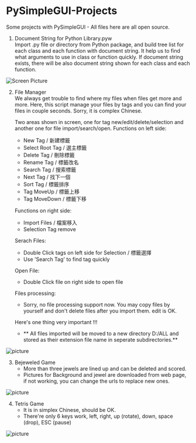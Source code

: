 # PySimpleGUI-Projects
Some projects with PySimpleGUI - All files here are all open source.

1. Document String for Python Library.pyw <br>
   Import .py file or directory from Python package, and build tree list for each class and each function with document string.
   It help us to find what arguments to use in class or function quickly.
   If document string exists, there will be also document string shown for each class and each function.
   
![Screen Picture](https://github.com/jason990420/PySimpleGUI-Projects/blob/master/pictures/Document%20String%20for%20Python%20Library.jpg)

2. File Manager<br>
   We always get trouble to find where my files when files get more and more.
   Here, this script manage your files by tags and you can find your files in couple seconds.
   Sorry, it is complex Chinese.
   
   Two areas shown in screen, one for tag new/edit/delete/selection and another one for file import/search/open.
   Functions on left side:
     - New Tag / 新建標籤
     - Select Root Tag / 選主標籤
     - Delete Tag / 刪除標籤
     - Rename Tag / 標籤改名
     - Search Tag / 搜索標籤
     - Next Tag / 找下一個
     - Sort Tag / 標籤排序
     - Tag MoveUp / 標籤上移
     - Tag MoveDown / 標籤下移
     
   Functions on right side:
     - Import Files / 檔案移入
     - Selection Tag remove
    
   Serach Files:
     - Double Click tags on left side for Selection / 標籤選擇
     - Use 'Search Tag' to find tag quickly
   
   Open File:
     - Double Click file on right side to open file
   
   Files processing:
     - Sorry, no file processing support now. You may copy files by yourself and don't delete files after you import them. edit is OK.
     
   Here's one thing very important !!!
     - ** All files imported will be moved to a new directory D:/ALL and stored as their extension file name in seperate subdirectories.**
     
![picture](https://github.com/jason990420/PySimpleGUI-Projects/blob/master/pictures/File_Manager.jpg)

3. Bejeweled Game<br>
   - More than three jewels are lined up and can be deleted and scored.
   - Pictures for Background and jewel are downloaded from web page, if not working, you can change the urls to replace new ones.
   
![picture](https://github.com/jason990420/PySimpleGUI-Projects/blob/master/pictures/Bejeweled%20Game.jpg)

4. Tetris Game<br>
   - It is in simplex Chinese, should be OK.
   - There're only 6 keys work, left, right, up (rotate), down, space (drop), ESC (pause)
   
![picture](https://github.com/jason990420/PySimpleGUI-Projects/blob/master/pictures/Tetris.jpg)
